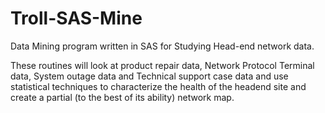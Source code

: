 Troll-SAS-Mine
==============

Data Mining program written in SAS for Studying Head-end network data. 

These routines will look at product repair data, Network Protocol Terminal data, 
System outage data and Technical support case data and use statistical techniques
to characterize the health of the headend site and create a partial (to the best of
its ability) network map.  
